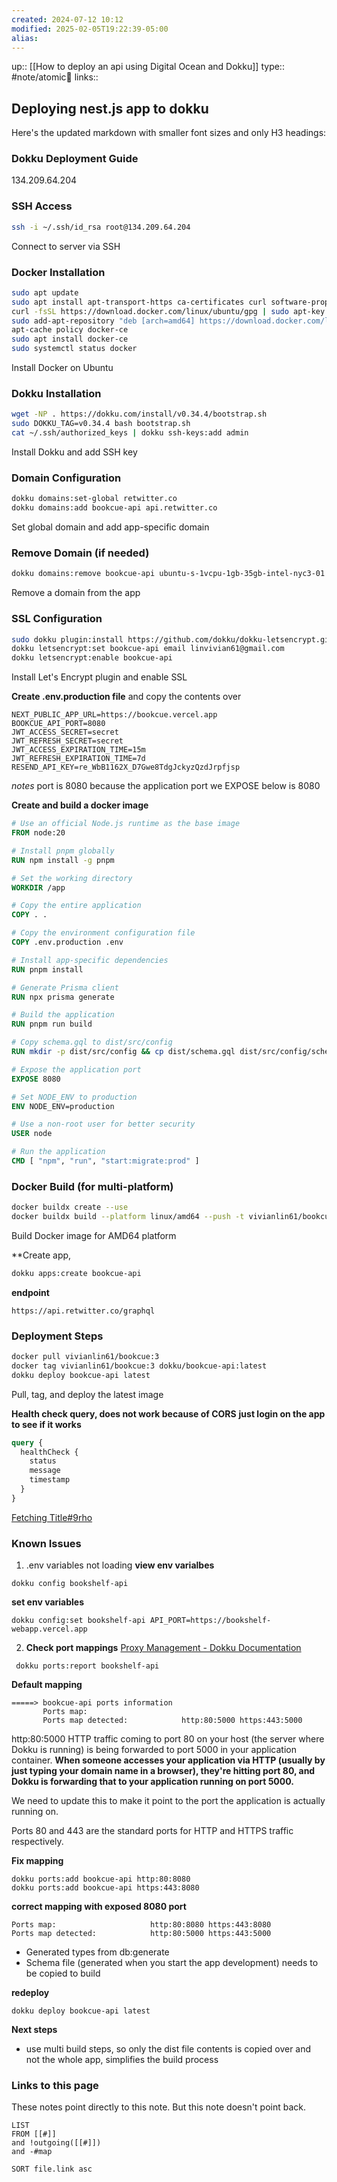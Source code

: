 ```yaml
---
created: 2024-07-12 10:12
modified: 2025-02-05T19:22:39-05:00
alias: 
---
```

up::  [[How to deploy an api using Digital Ocean and Dokku]]
type:: #note/atomic🌳 
links::
## Deploying nest.js app to dokku

Here's the updated markdown with smaller font sizes and only H3 headings:

### Dokku Deployment Guide
134.209.64.204
### SSH Access
```bash
ssh -i ~/.ssh/id_rsa root@134.209.64.204
```
Connect to server via SSH

### Docker Installation
```bash
sudo apt update
sudo apt install apt-transport-https ca-certificates curl software-properties-common
curl -fsSL https://download.docker.com/linux/ubuntu/gpg | sudo apt-key add -
sudo add-apt-repository "deb [arch=amd64] https://download.docker.com/linux/ubuntu focal stable"
apt-cache policy docker-ce
sudo apt install docker-ce
sudo systemctl status docker
```
Install Docker on Ubuntu

### Dokku Installation
```bash
wget -NP . https://dokku.com/install/v0.34.4/bootstrap.sh
sudo DOKKU_TAG=v0.34.4 bash bootstrap.sh
cat ~/.ssh/authorized_keys | dokku ssh-keys:add admin
```
Install Dokku and add SSH key

### Domain Configuration
```bash
dokku domains:set-global retwitter.co
dokku domains:add bookcue-api api.retwitter.co
```
Set global domain and add app-specific domain

### Remove Domain (if needed)
```bash
dokku domains:remove bookcue-api ubuntu-s-1vcpu-1gb-35gb-intel-nyc3-01
```
Remove a domain from the app

### SSL Configuration
```bash
sudo dokku plugin:install https://github.com/dokku/dokku-letsencrypt.git
dokku letsencrypt:set bookcue-api email linvivian61@gmail.com
dokku letsencrypt:enable bookcue-api
```
Install Let's Encrypt plugin and enable SSL

**Create .env.production file** and copy the contents over 
```
NEXT_PUBLIC_APP_URL=https://bookcue.vercel.app
BOOKCUE_API_PORT=8080
JWT_ACCESS_SECRET=secret
JWT_REFRESH_SECRET=secret
JWT_ACCESS_EXPIRATION_TIME=15m
JWT_REFRESH_EXPIRATION_TIME=7d
RESEND_API_KEY=re_WbB1162X_D7Gwe8TdgJckyzQzdJrpfjsp
```
*notes* port is 8080 because the application port we EXPOSE below is 8080

**Create and build a docker image**
```Dockerfile
# Use an official Node.js runtime as the base image
FROM node:20

# Install pnpm globally
RUN npm install -g pnpm

# Set the working directory
WORKDIR /app

# Copy the entire application
COPY . .

# Copy the environment configuration file
COPY .env.production .env

# Install app-specific dependencies
RUN pnpm install

# Generate Prisma client
RUN npx prisma generate

# Build the application
RUN pnpm run build

# Copy schema.gql to dist/src/config
RUN mkdir -p dist/src/config && cp dist/schema.gql dist/src/config/schema.gql

# Expose the application port
EXPOSE 8080

# Set NODE_ENV to production
ENV NODE_ENV=production

# Use a non-root user for better security
USER node

# Run the application
CMD [ "npm", "run", "start:migrate:prod" ]
```

### Docker Build (for multi-platform)
```bash
docker buildx create --use
docker buildx build --platform linux/amd64 --push -t vivianlin61/bookcue:1 .
```
Build Docker image for AMD64 platform


**Create app, 
```bash
dokku apps:create bookcue-api
```


**endpoint**
```
https://api.retwitter.co/graphql
```



### Deployment Steps
```bash
docker pull vivianlin61/bookcue:3
docker tag vivianlin61/bookcue:3 dokku/bookcue-api:latest
dokku deploy bookcue-api latest
```
Pull, tag, and deploy the latest image


**Health check query, does not work because of CORS**
**just login on the app to see if it works**
```graphql
query {
  healthCheck {
    status
    message
    timestamp
  }
}
```
[Fetching Title#9rho](https://bookshelf-webapp.vercel.app/)
### Known Issues
1. .env variables not loading 
**view env varialbes**
```
dokku config bookshelf-api
```
**set env variables**
```
dokku config:set bookshelf-api API_PORT=https://bookshelf-webapp.vercel.app
```

2. **Check port mappings**
[Proxy Management - Dokku Documentation](https://dokku.com/docs/networking/proxy-management/#__tabbed_4_1)
```
 dokku ports:report bookshelf-api
```
**Default mapping**
```
=====> bookcue-api ports information
       Ports map:
       Ports map detected:            http:80:5000 https:443:5000
```
http:80:5000
HTTP traffic coming to port 80 on your host (the server where Dokku is running) is being forwarded to port 5000 in your application container.
**When someone accesses your application via HTTP (usually by just typing your domain name in a browser), they're hitting port 80, and Dokku is forwarding that to your application running on port 5000.**

We need to update this to make it point to the port the application is actually running on.

Ports 80 and 443 are the standard ports for HTTP and HTTPS traffic respectively.

**Fix mapping**
```'
dokku ports:add bookcue-api http:80:8080
dokku ports:add bookcue-api https:443:8080
```
**correct mapping with exposed 8080 port**
```
Ports map:                     http:80:8080 https:443:8080
Ports map detected:            http:80:5000 https:443:5000
```

- Generated types from db:generate
- Schema file (generated when you start the app development) needs to be copied to build


**redeploy**
```
dokku deploy bookcue-api latest
```
**Next steps**
- use multi build steps, so only the dist file contents is copied over and not the whole app, simplifies the build process


### Links to this page
These notes point directly to this note. But this note doesn't point back.
```dataview
LIST
FROM [[#]]
and !outgoing([[#]])
and -#map

SORT file.link asc
```


